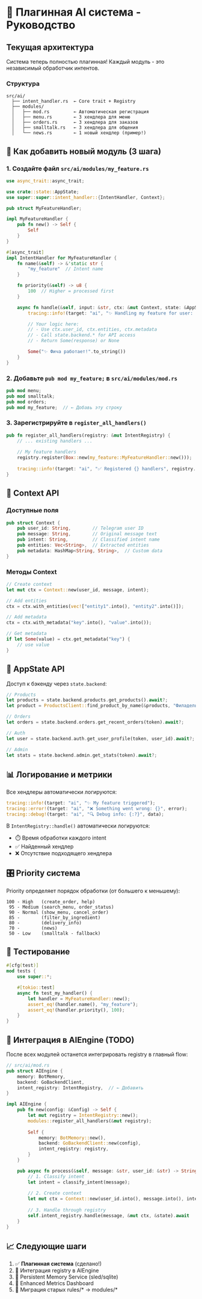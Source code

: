 # 🚀 Плагинная AI система - Руководство

## Текущая архитектура

Система теперь полностью плагинная! Каждый модуль - это независимый обработчик интентов.

### Структура

```
src/ai/
  ├── intent_handler.rs  ← Core trait + Registry
  ├── modules/
  │   ├── mod.rs         ← Автоматическая регистрация
  │   ├── menu.rs        ← 3 хендлера для меню
  │   ├── orders.rs      ← 3 хендлера для заказов
  │   ├── smalltalk.rs   ← 3 хендлера для общения
  │   └── news.rs        ← 1 новый хендлер (пример!)
```

## 📝 Как добавить новый модуль (3 шага)

### 1. Создайте файл `src/ai/modules/my_feature.rs`

```rust
use async_trait::async_trait;

use crate::state::AppState;
use super::super::intent_handler::{IntentHandler, Context};

pub struct MyFeatureHandler;

impl MyFeatureHandler {
    pub fn new() -> Self {
        Self
    }
}

#[async_trait]
impl IntentHandler for MyFeatureHandler {
    fn name(&self) -> &'static str {
        "my_feature"  // Intent name
    }

    fn priority(&self) -> u8 {
        100  // Higher = processed first
    }

    async fn handle(&self, input: &str, ctx: &mut Context, state: &AppState) -> Option<String> {
        tracing::info!(target: "ai", "✨ Handling my feature for user: {}", ctx.user_id);

        // Your logic here:
        // - Use ctx.user_id, ctx.entities, ctx.metadata
        // - Call state.backend.* for API access
        // - Return Some(response) or None

        Some("✨ Фича работает!".to_string())
    }
}
```

### 2. Добавьте `pub mod my_feature;` в `src/ai/modules/mod.rs`

```rust
pub mod menu;
pub mod smalltalk;
pub mod orders;
pub mod my_feature;  // ← Добавь эту строку
```

### 3. Зарегистрируйте в `register_all_handlers()`

```rust
pub fn register_all_handlers(registry: &mut IntentRegistry) {
    // ... existing handlers ...
    
    // My feature handlers
    registry.register(Box::new(my_feature::MyFeatureHandler::new()));
    
    tracing::info!(target: "ai", "✅ Registered {} handlers", registry.count());
}
```

## 🎯 Context API

### Доступные поля

```rust
pub struct Context {
    pub user_id: String,        // Telegram user ID
    pub message: String,        // Original message text
    pub intent: String,         // Classified intent name
    pub entities: Vec<String>,  // Extracted entities
    pub metadata: HashMap<String, String>,  // Custom data
}
```

### Методы Context

```rust
// Create context
let mut ctx = Context::new(user_id, message, intent);

// Add entities
ctx = ctx.with_entities(vec!["entity1".into(), "entity2".into()]);

// Add metadata
ctx = ctx.with_metadata("key".into(), "value".into());

// Get metadata
if let Some(value) = ctx.get_metadata("key") {
    // use value
}
```

## 🔧 AppState API

Доступ к бэкенду через `state.backend`:

```rust
// Products
let products = state.backend.products.get_products().await?;
let product = ProductsClient::find_product_by_name(&products, "Филадельфия");

// Orders
let orders = state.backend.orders.get_recent_orders(token).await?;

// Auth
let user = state.backend.auth.get_user_profile(token, user_id).await?;

// Admin
let stats = state.backend.admin.get_stats(token).await?;
```

## 📊 Логирование и метрики

Все хендлеры автоматически логируются:

```rust
tracing::info!(target: "ai", "✨ My feature triggered");
tracing::error!(target: "ai", "❌ Something went wrong: {}", error);
tracing::debug!(target: "ai", "🔍 Debug info: {:?}", data);
```

В `IntentRegistry::handle()` автоматически логируются:
- ⏱️ Время обработки каждого intent
- ✅ Найденный хендлер
- ❌ Отсутствие подходящего хендлера

## 🎛️ Priority система

Priority определяет порядок обработки (от большего к меньшему):

```
100 - High   (create_order, help)
 95 - Medium (search_menu, order_status)
 90 - Normal (show_menu, cancel_order)
 85 -        (filter_by_ingredient)
 80 -        (delivery_info)
 70 -        (news)
 50 - Low    (smalltalk - fallback)
```

## 🧪 Тестирование

```rust
#[cfg(test)]
mod tests {
    use super::*;

    #[tokio::test]
    async fn test_my_handler() {
        let handler = MyFeatureHandler::new();
        assert_eq!(handler.name(), "my_feature");
        assert_eq!(handler.priority(), 100);
    }
}
```

## 🚀 Интеграция в AIEngine (TODO)

После всех модулей останется интегрировать registry в главный flow:

```rust
// src/ai/mod.rs
pub struct AIEngine {
    memory: BotMemory,
    backend: GoBackendClient,
    intent_registry: IntentRegistry,  // ← Добавить
}

impl AIEngine {
    pub fn new(config: &Config) -> Self {
        let mut registry = IntentRegistry::new();
        modules::register_all_handlers(&mut registry);
        
        Self {
            memory: BotMemory::new(),
            backend: GoBackendClient::new(config),
            intent_registry: registry,
        }
    }

    pub async fn process(&self, message: &str, user_id: &str) -> String {
        // 1. Classify intent
        let intent = classify_intent(message);
        
        // 2. Create context
        let mut ctx = Context::new(user_id.into(), message.into(), intent);
        
        // 3. Handle through registry
        self.intent_registry.handle(message, &mut ctx, &state).await
    }
}
```

## 📈 Следующие шаги

1. ✅ **Плагинная система** (сделано!)
2. 🔲 Интеграция registry в AIEngine
3. 🔲 Persistent Memory Service (sled/sqlite)
4. 🔲 Enhanced Metrics Dashboard
5. 🔲 Миграция старых rules/* → modules/*

